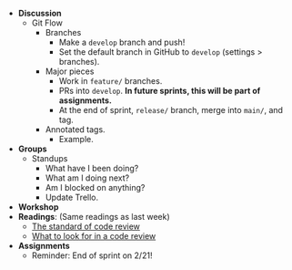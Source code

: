 
* **Discussion**
    * Git Flow
        * Branches
            * Make a `develop` branch and push!
            * Set the default branch in GitHub to `develop` (settings > branches).
        * Major pieces
            * Work in `feature/` branches.
            * PRs into `develop`. **In future sprints, this will be part of assignments.**
            * At the end of sprint, `release/` branch, merge into `main/`, and tag.
        * Annotated tags.
            * Example.
* **Groups**
    * Standups
        * What have I been doing?
        * What am I doing next?
        * Am I blocked on anything?
        * Update Trello.
* **Workshop**
* **Readings**: (Same readings as last week)
    * [The standard of code review](https://google.github.io/eng-practices/review/reviewer/standard.html)
    * [What to look for in a code review](https://google.github.io/eng-practices/review/reviewer/looking-for.html)
* **Assignments**
    * Reminder: End of sprint on 2/21!
